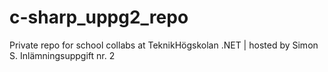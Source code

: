 # c-sharp_uppg2_repo
Private repo for school collabs at TeknikHögskolan .NET | hosted by Simon S.
Inlämningsuppgift nr. 2
